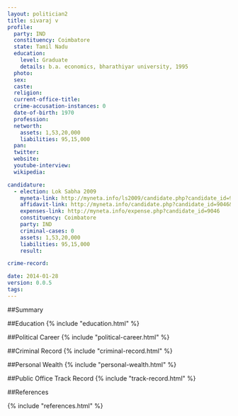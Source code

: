 ```yaml
---
layout: politician2
title: sivaraj v
profile: 
  party: IND
  constituency: Coimbatore
  state: Tamil Nadu
  education: 
    level: Graduate
    details: b.a. economics, bharathiyar university, 1995
  photo: 
  sex: 
  caste: 
  religion: 
  current-office-title: 
  crime-accusation-instances: 0
  date-of-birth: 1970
  profession: 
  networth: 
    assets: 1,53,20,000
    liabilities: 95,15,000
  pan: 
  twitter: 
  website: 
  youtube-interview: 
  wikipedia: 

candidature: 
  - election: Lok Sabha 2009
    myneta-link: http://myneta.info/ls2009/candidate.php?candidate_id=9046
    affidavit-link: http://myneta.info/candidate.php?candidate_id=9046&scan=original
    expenses-link: http://myneta.info/expense.php?candidate_id=9046
    constituency: Coimbatore 
    party: IND
    criminal-cases: 0
    assets: 1,53,20,000
    liabilities: 95,15,000
    result:  

crime-record: 

date: 2014-01-28
version: 0.0.5
tags: 
---
```

##Summary


##Education
{% include "education.html" %}


##Political Career
{% include "political-career.html" %}


##Criminal Record
{% include "criminal-record.html" %}


##Personal Wealth
{% include "personal-wealth.html" %}


##Public Office Track Record
{% include "track-record.html" %}


##References


{% include "references.html" %}
